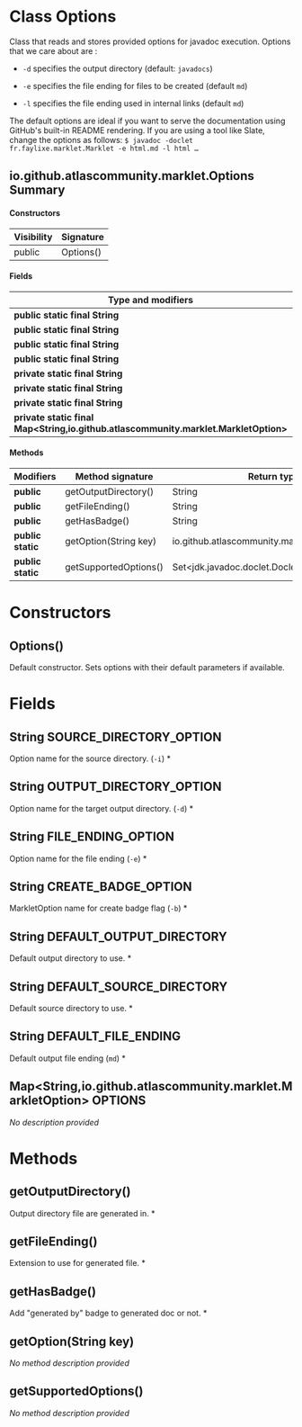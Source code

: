 Class Options
=============
Class that reads and stores provided options for javadoc execution. Options that we care about
 are :

 


  
* `-d` specifies the output directory (default: `javadocs`) 
  
* `-e` specifies the file ending for files to be created (default `md`)
  
* `-l` specifies the file ending used in internal links
 (default `md`)
 


 

 The default options are ideal if you want to serve the documentation using GitHub's
 built-in README rendering. If you are using a tool like Slate, change the options as follows: ```
 $ javadoc -doclet fr.faylixe.marklet.Marklet -e html.md -l html … ```

io.github.atlascommunity.marklet.Options Summary
-------
#### Constructors
| Visibility | Signature |
| ---------- | --------- |
| public     | Options() |
#### Fields
| Type and modifiers                                                                  | Field name               |
| ----------------------------------------------------------------------------------- | ------------------------ |
| **public static final String**                                                      | SOURCE_DIRECTORY_OPTION  |
| **public static final String**                                                      | OUTPUT_DIRECTORY_OPTION  |
| **public static final String**                                                      | FILE_ENDING_OPTION       |
| **public static final String**                                                      | CREATE_BADGE_OPTION      |
| **private static final String**                                                     | DEFAULT_OUTPUT_DIRECTORY |
| **private static final String**                                                     | DEFAULT_SOURCE_DIRECTORY |
| **private static final String**                                                     | DEFAULT_FILE_ENDING      |
| **private static final Map<String,io.github.atlascommunity.marklet.MarkletOption>** | OPTIONS                  |
#### Methods
| Modifiers         | Method signature      | Return type                                    |
| ----------------- | --------------------- | ---------------------------------------------- |
| **public**        | getOutputDirectory()  | String                                         |
| **public**        | getFileEnding()       | String                                         |
| **public**        | getHasBadge()         | String                                         |
| **public static** | getOption(String key) | io.github.atlascommunity.marklet.MarkletOption |
| **public static** | getSupportedOptions() | Set<jdk.javadoc.doclet.Doclet.Option>          |

Constructors
============
Options()
---------
Default constructor. Sets options with their default parameters if available.


Fields
======
String SOURCE_DIRECTORY_OPTION
----------------------------------------
Option name for the source directory. (`-i`) *


String OUTPUT_DIRECTORY_OPTION
----------------------------------------
Option name for the target output directory. (`-d`) *


String FILE_ENDING_OPTION
-----------------------------------
Option name for the file ending (`-e`) *


String CREATE_BADGE_OPTION
------------------------------------
MarkletOption name for create badge flag (`-b`) *


String DEFAULT_OUTPUT_DIRECTORY
-----------------------------------------
Default output directory to use. *


String DEFAULT_SOURCE_DIRECTORY
-----------------------------------------
Default source directory to use. *


String DEFAULT_FILE_ENDING
------------------------------------
Default output file ending (`md`) *


Map<String,io.github.atlascommunity.marklet.MarkletOption> OPTIONS
--------------------------------------------------------------------------------------
*No description provided*


Methods
=======
getOutputDirectory()
--------------------
Output directory file are generated in. *


getFileEnding()
---------------
Extension to use for generated file. *


getHasBadge()
-------------
Add "generated by" badge to generated doc or not. *


getOption(String key)
---------------------
*No method description provided*


getSupportedOptions()
---------------------
*No method description provided*


